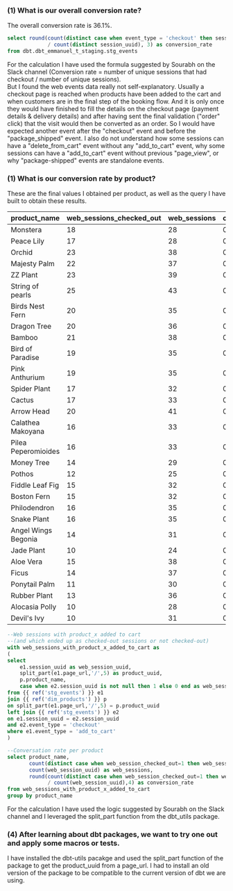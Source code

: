 ### (1) What is our overall conversion rate?
The overall conversion rate is 36.1%.
```sql
select round(count(distinct case when event_type = 'checkout' then session_uuid end)::numeric
             / count(distinct session_uuid), 3) as conversion_rate
from dbt.dbt_emmanuel_t_staging.stg_events
```
For the calculation I have used the formula suggested by Sourabh on the Slack channel (Conversion rate = number of unique sessions that had checkout / number of unique sessions).\
But I found the web events data really not self-explanatory.
Usually a checkout page is reached when products have been added to the cart and when customers are in the final step of the booking flow. And it is only once they would have finished to fill the details on the checkout page (payment details & delivery details) and after having sent the final validation ("order" click) that the visit would then be converted as an order.
So I would have expected another event after the "checkout" event and before the "package_shipped" event.
I also do not understand how some sessions can have a "delete_from_cart" event without any "add_to_cart" event, why some sessions can have a "add_to_cart" event without previous "page_view", or why "package-shipped" events are standalone events.

### (1) What is our conversion rate by product?
These are the final values I obtained per product, as well as the query I have built to obtain these results.

|   product_name     | web_sessions_checked_out | web_sessions | conversion_rate |
|--------------------|--------------------------|--------------|-----------------|
| Monstera           |                       18 |           28 |          0.6429 |
| Peace Lily         |                       17 |           28 |          0.6071 |
| Orchid             |                       23 |           38 |          0.6053 |
| Majesty Palm       |                       22 |           37 |          0.5946 |
| ZZ Plant           |                       23 |           39 |          0.5897 |
| String of pearls   |                       25 |           43 |          0.5814 |
| Birds Nest Fern    |                       20 |           35 |          0.5714 |
| Dragon Tree        |                       20 |           36 |          0.5556 |
| Bamboo             |                       21 |           38 |          0.5526 |
| Bird of Paradise   |                       19 |           35 |          0.5429 | 
| Pink Anthurium     |                       19 |           35 |          0.5429 |
| Spider Plant       |                       17 |           32 |          0.5313 |
| Cactus             |                       17 |           33 |          0.5152 |
| Arrow Head         |                       20 |           41 |          0.4878 | 
| Calathea Makoyana  |                       16 |           33 |          0.4848 |
| Pilea Peperomioides|                       16 |           33 |          0.4848 |
| Money Tree         |                       14 |           29 |          0.4828 |
| Pothos             |                       12 |           25 |          0.4800 |
| Fiddle Leaf Fig    |                       15 |           32 |          0.4688 |
| Boston Fern        |                       15 |           32 |          0.4688 |
| Philodendron       |                       16 |           35 |          0.4571 |
| Snake Plant        |                       16 |           35 |          0.4571 |
| Angel Wings Begonia|                       14 |           31 |          0.4516 |
| Jade Plant         |                       10 |           24 |          0.4167 |
| Aloe Vera          |                       15 |           38 |          0.3947 |
| Ficus              |                       14 |           37 |          0.3784 |
| Ponytail Palm      |                       11 |           30 |          0.3667 |
| Rubber Plant       |                       13 |           36 |          0.3611 |
| Alocasia Polly     |                       10 |           28 |          0.3571 |
| Devil's Ivy        |                       10 |           31 |          0.3226 |

```sql
--Web sessions with product_x added to cart 
--(and which ended up as checked-out sessions or not checked-out)
with web_sessions_with_product_x_added_to_cart as
(
select 
    e1.session_uuid as web_session_uuid,
    split_part(e1.page_url,'/',5) as product_uuid,
    p.product_name,
    case when e2.session_uuid is not null then 1 else 0 end as web_session_checked_out
from {{ ref('stg_events') }} e1 
join {{ ref('dim_products') }} p
on split_part(e1.page_url,'/',5) = p.product_uuid
left join {{ ref('stg_events') }} e2
on e1.session_uuid = e2.session_uuid
and e2.event_type = 'checkout'
where e1.event_type = 'add_to_cart' 
)

--Conversation rate per product
select product_name,
       count(distinct case when web_session_checked_out=1 then web_session_uuid end) as web_sessions_checked_out,
       count(web_session_uuid) as web_sessions,
       round(count(distinct case when web_session_checked_out=1 then web_session_uuid end)::numeric 
             / count(web_session_uuid),4) as conversion_rate
from web_sessions_with_product_x_added_to_cart
group by product_name
```
For the calculation I have used the logic suggested by Sourabh on the Slack channel and I leveraged the split_part function from the dbt_utils package.


### (4) After learning about dbt packages, we want to try one out and apply some macros or tests.
I have installed the dbt-utils pacakge and used the split_part function of the package to get the product_uuid from a page_url.
I had to install an old version of the package to be compatible to the current version of dbt we are using.
